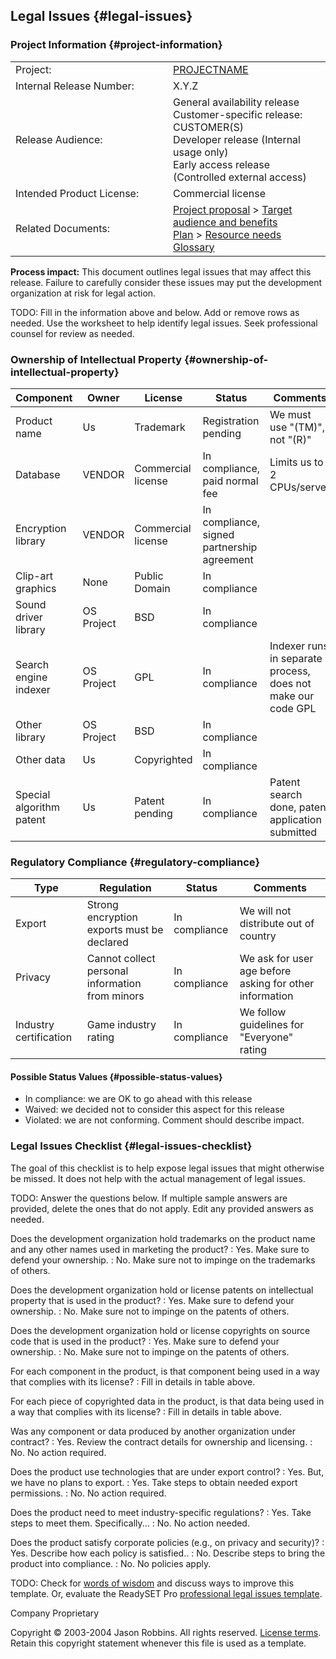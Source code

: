 Legal Issues {#legal-issues}
------------

### Project Information {#project-information}

<table>
<colgroup>
<col width="50%" />
<col width="50%" />
</colgroup>
<tbody>
<tr class="odd">
<td>Project:</td>
<td><a href="index.html">PROJECTNAME</a></td>
</tr>
<tr class="even">
<td>Internal Release Number:</td>
<td>X.Y.Z</td>
</tr>
<tr class="odd">
<td>Release Audience:</td>
<td><div>
General availability release
</div>
<div>
Customer-specific release: CUSTOMER(S)
</div>
<div>
Developer release (Internal usage only)
</div>
<div>
Early access release (Controlled external access)
</div></td>
</tr>
<tr class="even">
<td>Intended Product License:</td>
<td>Commercial license</td>
</tr>
<tr class="odd">
<td>Related Documents:</td>
<td><div>
<a href="proposal.html">Project proposal</a> &gt; <a href="target-and-benefits.html">Target audience and benefits</a>
</div>
<div>
<a href="plan.html">Plan</a> &gt; <a href="resource-needs.html">Resource needs</a>
</div>
<div>
<a href="glossary.html">Glossary</a>
</div></td>
</tr>
</tbody>
</table>

**Process impact:** This document outlines legal issues that may affect
this release. Failure to carefully consider these issues may put the
development organization at risk for legal action.

TODO: Fill in the information above and below. Add or remove rows as
needed. Use the worksheet to help identify legal issues. Seek
professional counsel for review as needed.

### Ownership of Intellectual Property {#ownership-of-intellectual-property}

| Component                | Owner      | License            | Status                                      | Comments                                                     |
|--------------------------|------------|--------------------|---------------------------------------------|--------------------------------------------------------------|
| Product name             | Us         | Trademark          | Registration pending                        | We must use "(TM)", not "(R)"                                |
| Database                 | VENDOR     | Commercial license | In compliance, paid normal fee              | Limits us to 2 CPUs/server                                   |
| Encryption library       | VENDOR     | Commercial license | In compliance, signed partnership agreement |                                                              |
| Clip-art graphics        | None       | Public Domain      | In compliance                               |                                                              |
| Sound driver library     | OS Project | BSD                | In compliance                               |                                                              |
| Search engine indexer    | OS Project | GPL                | In compliance                               | Indexer runs in separate process, does not make our code GPL |
| Other library            | OS Project | BSD                | In compliance                               |                                                              |
| Other data               | Us         | Copyrighted        | In compliance                               |                                                              |
| Special algorithm patent | Us         | Patent pending     | In compliance                               | Patent search done, patent application submitted             |

### Regulatory Compliance {#regulatory-compliance}

| Type                   | Regulation                                      | Status        | Comments                                                |
|------------------------|-------------------------------------------------|---------------|---------------------------------------------------------|
| Export                 | Strong encryption exports must be declared      | In compliance | We will not distribute out of country                   |
| Privacy                | Cannot collect personal information from minors | In compliance | We ask for user age before asking for other information |
| Industry certification | Game industry rating                            | In compliance | We follow guidelines for "Everyone" rating              |

#### Possible Status Values {#possible-status-values}

-   In compliance: we are OK to go ahead with this release
-   Waived: we decided not to consider this aspect for this release
-   Violated: we are not conforming. Comment should describe impact.

### Legal Issues Checklist {#legal-issues-checklist}

The goal of this checklist is to help expose legal issues that might
otherwise be missed. It does not help with the actual management of
legal issues.

TODO: Answer the questions below. If multiple sample answers are
provided, delete the ones that do not apply. Edit any provided answers
as needed.

Does the development organization hold trademarks on the product name and any other names used in marketing the product?
:   Yes. Make sure to defend your ownership.
:   No. Make sure not to impinge on the trademarks of others.

Does the development organization hold or license patents on intellectual property that is used in the product?
:   Yes. Make sure to defend your ownership.
:   No. Make sure not to impinge on the patents of others.

Does the development organization hold or license copyrights on source code that is used in the product?
:   Yes. Make sure to defend your ownership.
:   No. Make sure not to impinge on the patents of others.

For each component in the product, is that component being used in a way that complies with its license?
:   Fill in details in table above.

For each piece of copyrighted data in the product, is that data being used in a way that complies with its license?
:   Fill in details in table above.

Was any component or data produced by another organization under contract?
:   Yes. Review the contract details for ownership and licensing.
:   No. No action required.

Does the product use technologies that are under export control?
:   Yes. But, we have no plans to export.
:   Yes. Take steps to obtain needed export permissions.
:   No. No action required.

Does the product need to meet industry-specific regulations?
:   Yes. Take steps to meet them. Specifically...
:   No. No action needed.

Does the product satisfy corporate policies (e.g., on privacy and security)?
:   Yes. Describe how each policy is satisfied..
:   No. Describe steps to bring the product into compliance.
:   No. No policies apply.

TODO: Check for [words of
wisdom](http://readyset.tigris.org/words-of-wisdom/legal.html) and
discuss ways to improve this template. Or, evaluate the ReadySET Pro
[professional legal issues
template](http://www.readysetpro.com/ "pro use case template and sample test plan").

Company Proprietary

Copyright © 2003-2004 Jason Robbins. All rights reserved. [License
terms](readyset-license.html). Retain this copyright statement whenever
this file is used as a template.


